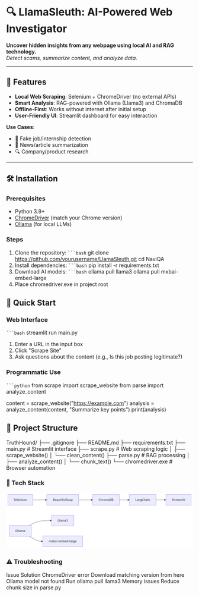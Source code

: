 # 🔍 LlamaSleuth: AI-Powered Web Investigator

**Uncover hidden insights from any webpage using local AI and RAG technology.**  
*Detect scams, summarize content, and analyze data.*

---

## 🌟 Features
- **Local Web Scraping**: Selenium + ChromeDriver (no external APIs)
- **Smart Analysis**: RAG-powered with Ollama (Llama3) and ChromaDB
- **Offline-First**: Works without internet after initial setup
- **User-Friendly UI**: Streamlit dashboard for easy interaction

**Use Cases**:
- 🚨 Fake job/internship detection
- 📰 News/article summarization
- 🔍 Company/product research

---

## 🛠️ Installation

### Prerequisites
- Python 3.9+
- [ChromeDriver](https://chromedriver.chromium.org/downloads) (match your Chrome version)
- [Ollama](https://ollama.ai) (for local LLMs)

### Steps
1. Clone the repository:
   ` ```bash ` 
   git clone https://github.com/yourusername/LlamaSleuth.git
   cd NaviQA
2. Install dependencies:
  ` ```bash ` 
   pip install -r requirements.txt
3. Download AI models:
  ` ```bash ` 
   ollama pull llama3
   ollama pull mxbai-embed-large
4. Place chromedriver.exe in project root

## 🚀 Quick Start

### Web Interface
` ```bash ` 
streamlit run main.py
1. Enter a URL in the input box</li>
2. Click &quot;Scrape Site&quot;</li>
3. Ask questions about the content (e.g., Is this job posting legitimate?)

### Programmatic Use
` ```python `
from scrape import scrape_website
from parse import analyze_content

content = scrape_website("https://example.com")
analysis = analyze_content(content, "Summarize key points")
print(analysis)

## 📂 Project Structure
TruthHound/
├── .gitignore
├── README.md
├── requirements.txt
├── main.py                # Streamlit interface
├── scrape.py              # Web scraping logic
│   ├── scrape_website()
│   └── clean_content()
├── parse.py               # RAG processing
│   ├── analyze_content()
│   └── chunk_text()
└── chromedriver.exe       # Browser automation</p>

### 🤖 Tech Stack
![App Screenshot](tech.png)

### ⚠️ Troubleshooting
Issue	Solution
ChromeDriver error	Download matching version from here
Ollama model not found	Run ollama pull llama3
Memory issues	Reduce chunk size in parse.py</p>

